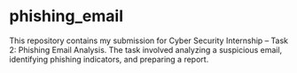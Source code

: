 # phishing_email
This repository contains my submission for Cyber Security Internship – Task 2: Phishing Email Analysis. The task involved analyzing a suspicious email, identifying phishing indicators, and preparing a report.
